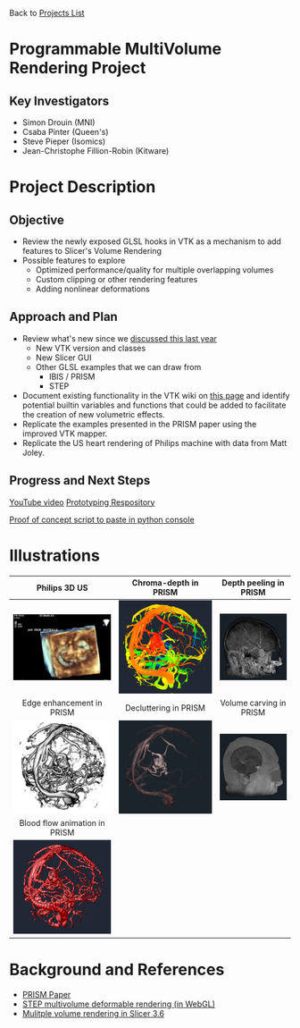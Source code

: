 Back to [Projects List](../../README.md#ProjectsList)

# Programmable MultiVolume Rendering Project

## Key Investigators

- Simon Drouin (MNI)
- Csaba Pinter (Queen's)
- Steve Pieper (Isomics)
- Jean-Christophe Fillion-Robin (Kitware)


# Project Description

## Objective

* Review the newly exposed GLSL hooks in VTK as a mechanism to add features to Slicer's Volume Rendering 
* Possible features to explore
  * Optimized performance/quality for multiple overlapping volumes
  * Custom clipping or other rendering features
  * Adding nonlinear deformations

## Approach and Plan

* Review what's new since we [discussed this last year](https://na-mic.org/wiki/Project_Week_25/Next_Generation_GPU_Volume_Rendering)
  * New VTK version and classes
  * New Slicer GUI
  * Other GLSL examples that we can draw from
    * IBIS / PRISM
    * STEP
* Document existing functionality in the VTK wiki on [this page](https://www.vtk.org/Wiki/VTK/ProgrammableMultiVolumeRendering) and identify potential builtin variables and functions that could be added to facilitate the creation of new volumetric effects.
* Replicate the examples presented in the PRISM paper using the improved VTK mapper.
* Replicate the US heart rendering of Philips machine with data from Matt Joley.

## Progress and Next Steps

[YouTube video](https://youtu.be/yiEI_yBMu8k)
[Prototyping Respository](https://github.com/pieper/VTKCustomShaders)

[Proof of concept script to paste in python console](https://github.com/pieper/VTKCustomShaders/blob/master/SlicerShader.py)


# Illustrations


<!--Add pictures and links to videos that demonstrate what has been accomplished.-->
Philips 3D US             |  Chroma-depth in PRISM | Depth peeling in PRISM
:-------------------------:|:-------------------------:|:-------------------------:
![jolley-us](matt-jolley-us.png) | ![chroma-depth](chroma-depth-crop.png) | ![](depth-peeling-crop.png)
Edge enhancement in PRISM | Decluttering in PRISM | Volume carving in PRISM
![](edge-and-shading.png) | ![](decluttered-crop.png) | ![](volume-carving-crop.png)
Blood flow animation in PRISM | |  
![](flow-illustration-crop.png) | |

# Background and References

<!--Use this space for information that may help people better understand your project, like links to papers, source code, or data.-->

- [PRISM Paper](http://journals.plos.org/plosone/article?id=10.1371/journal.pone.0193636)
- [STEP multivolume deformable rendering (in WebGL)](https://www.youtube.com/watch?v=8dputUoKBTA)
- [Mulitple volume rendering in Slicer 3.6](https://www.slicer.org/wiki/Modules:VolumeRendering-Documentation-3.6)
